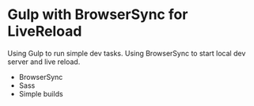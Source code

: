 # Gulp with BrowserSync for LiveReload

Using Gulp to run simple dev tasks. Using BrowserSync to start local dev server and live reload.

- BrowserSync
- Sass
- Simple builds